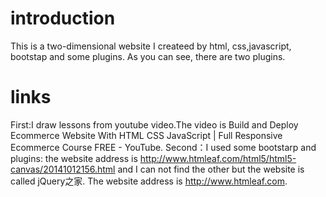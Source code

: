 # introduction
This is a two-dimensional  website I createed by html, css,javascript, bootstap and some plugins.
As you can see, there are two plugins.
# links
First:I draw lessons from youtube video.The video is Build and Deploy Ecommerce Website With HTML CSS JavaScript | Full Responsive Ecommerce Course FREE - YouTube.
Second：I used some bootstarp and plugins:
the website address is http://www.htmleaf.com/html5/html5-canvas/20141012156.html and I can not find the other but the website is called jQuery之家.
The website address is http://www.htmleaf.com.

